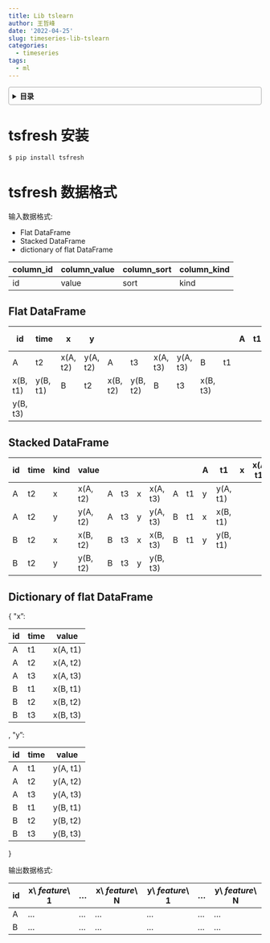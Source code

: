 ```yaml
---
title: Lib tslearn
author: 王哲峰
date: '2022-04-25'
slug: timeseries-lib-tslearn
categories:
  - timeseries
tags:
  - ml
---
```


<style>
details {
    border: 1px solid #aaa;
    border-radius: 4px;
    padding: .5em .5em 0;
}
summary {
    font-weight: bold;
    margin: -.5em -.5em 0;
    padding: .5em;
}
details[open] {
    padding: .5em;
}
details[open] summary {
    border-bottom: 1px solid #aaa;
    margin-bottom: .5em;
}
</style>

<details><summary>目录</summary><p>

- [tsfresh 安装](#tsfresh-安装)
- [tsfresh 数据格式](#tsfresh-数据格式)
  - [Flat DataFrame](#flat-dataframe)
  - [Stacked DataFrame](#stacked-dataframe)
  - [Dictionary of flat DataFrame](#dictionary-of-flat-dataframe)
</p></details><p></p>

# tsfresh 安装

```bash
$ pip install tsfresh
```

# tsfresh 数据格式

输入数据格式: 

   -  Flat DataFrame
   -  Stacked DataFrame
   -  dictionary of flat DataFrame

| column_id | column_value | column_sort | column_kind |
|-----------|--------------|-------------|-------------|
| id        | value        | sort        | kind        |

## Flat DataFrame

| id       | time     | x        | y        |          |          |          |          |          |    | A  | t1  | x(A, t1) | y(A, t1) |
|----------|----------|----------|----------|----------|----------|----------|----------|----------|----|----|----|----|----|
| A        | t2       | x(A, t2) | y(A, t2) | A        | t3       | x(A, t3) | y(A, t3) | B        | t1 |    |     |          |          |
| x(B, t1) | y(B, t1) | B        | t2       | x(B, t2) | y(B, t2) | B        | t3       | x(B, t3) |    |    |     |          |          |
| y(B, t3) |          |          |          |          |          |          |          |          |    |    |     |          |          |

## Stacked DataFrame

| id | time | kind | value    |   |    |   |          |   |   | A | t1       | x | x(A, t1) |
|----|------|------|----------|---|----|---|----------|---|---|---|----------|---|----------|
| A  | t2   | x    | x(A, t2) | A | t3 | x | x(A, t3) | A |t1 |y  | y(A, t1) |   |          |
| A  | t2   | y    | y(A, t2) | A | t3 | y | y(A, t3) | B |t1 |x  | x(B, t1) |   |          |
| B  | t2   | x    | x(B, t2) | B | t3 | x | x(B, t3) | B |t1 |y  | y(B, t1) |   |          |
| B  | t2   | y    | y(B, t2) | B | t3 | y | y(B, t3) |   |   |   |          |   |          |

## Dictionary of flat DataFrame

{ "x”:

| id | time | value    |
|----|------|----------|
| A  | t1   | x(A, t1) |
| A  | t2   | x(A, t2) |
| A  | t3   | x(A, t3) |
| B  | t1   | x(B, t1) |
| B  | t2   | x(B, t2) |
| B  | t3   | x(B, t3) |

, "y”:

| id | time | value    |
|----|------|----------|
| A  | t1   | y(A, t1) |
| A  | t2   | y(A, t2) |
| A  | t3   | y(A, t3) |
| B  | t1   | y(B, t1) |
| B  | t2   | y(B, t2) |
| B  | t3   | y(B, t3) |

}

输出数据格式: 

| id | x\ *feature*\ 1 | … | x\ *feature*\ N | y\ *feature*\ 1 | … | y\ *feature*\ N |
|----|-----------------|---|-----------------|-----------------|---|-----------------|
| A  | …               | … | …               | …               | … | …               |
| B  | …               | … | …               | …               | … | …               |
